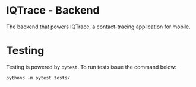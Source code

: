 # IQTrace - Backend

The backend that powers IQTrace, a contact-tracing application for mobile.

# Testing

Testing is powered by `pytest`. To run tests issue the command below:
```
python3 -m pytest tests/
```

